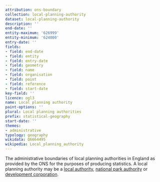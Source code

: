 ```yaml
---
attribution: ons-boundary
collection: local-planning-authority
dataset: local-planning-authority
description: ''
end-date: ''
entity-maximum: '626999'
entity-minimum: '624000'
entry-date: ''
fields:
- field: end-date
- field: entity
- field: entry-date
- field: geometry
- field: name
- field: organisation
- field: point
- field: reference
- field: start-date
key-field: ''
licence: ogl3
name: Local planning authority
paint-options: ''
plural: Local planning authorities
prefix: statistical-geography
start-date: ''
themes:
- administrative
typology: geography
wikidata: Q6664495
wikipedia: Local_planning_authority
---
```


The administrative boundaries of local planning authorities in England as provided by the ONS for the purposes of producing statistics.
A local planning authority may be a [local authority](/dataset/local-authority), [national park authority](/dataset/national-park-authority) or [development corporation](/dataset/development-corporation).
